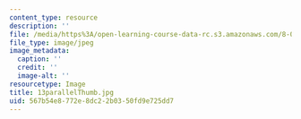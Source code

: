 ```yaml
---
content_type: resource
description: ''
file: /media/https%3A/open-learning-course-data-rc.s3.amazonaws.com/8-02-physics-ii-electricity-and-magnetism-spring-2007/567b54e8772e8dc22b0350fd9e725dd7_13parallelThumb.jpg
file_type: image/jpeg
image_metadata:
  caption: ''
  credit: ''
  image-alt: ''
resourcetype: Image
title: 13parallelThumb.jpg
uid: 567b54e8-772e-8dc2-2b03-50fd9e725dd7
---
```

